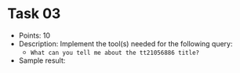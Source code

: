 # Task 03
- Points: 10
- Description: Implement the tool(s) needed for the following query:
    - `What can you tell me about the tt21056886 title?`
- Sample result:

